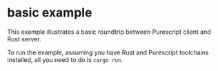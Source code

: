 # basic example

This example illustrates a basic roundtrip between Purescript client and Rust
server.

To run the example, assuming you have Rust and Purescript toolchains installed,
all you need to do is `cargo run`.
